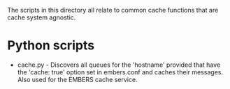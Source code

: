 The scripts in this directory all relate to common cache functions that are cache system agnostic.

# Python scripts
* cache.py - Discovers all queues for the 'hostname' provided that have the 'cache: true' option set in 
            embers.conf and caches their messages. Also used for the EMBERS cache service.